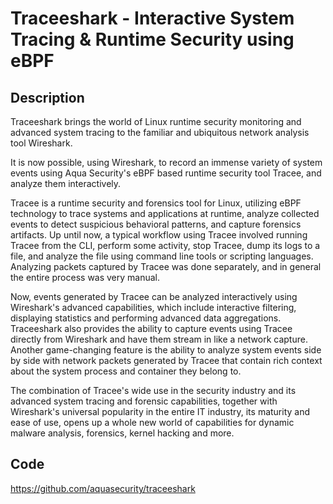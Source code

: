 # Traceeshark - Interactive System Tracing & Runtime Security using eBPF

## Description
Traceeshark brings the world of Linux runtime security monitoring and advanced system tracing to the familiar and ubiquitous network analysis tool Wireshark.

It is now possible, using Wireshark, to record an immense variety of system events using Aqua Security's eBPF based runtime security tool Tracee, and analyze them interactively.

Tracee is a runtime security and forensics tool for Linux, utilizing eBPF technology to trace systems and applications at runtime, analyze collected events to detect suspicious behavioral patterns, and capture forensics artifacts. Up until now, a typical workflow using Tracee involved running Tracee from the CLI, perform some activity, stop Tracee, dump its logs to a file, and analyze the file using command line tools or scripting languages. Analyzing packets captured by Tracee was done separately, and in general the entire process was very manual.

Now, events generated by Tracee can be analyzed interactively using Wireshark's advanced capabilities, which include interactive filtering, displaying statistics and performing advanced data aggregations. Traceeshark also provides the ability to capture events using Tracee directly from Wireshark and have them stream in like a network capture. Another game-changing feature is the ability to analyze system events side by side with network packets generated by Tracee that contain rich context about the system process and container they belong to.

The combination of Tracee's wide use in the security industry and its advanced system tracing and forensic capabilities, together with Wireshark's universal popularity in the entire IT industry, its maturity and ease of use, opens up a whole new world of capabilities for dynamic malware analysis, forensics, kernel hacking and more.

## Code
https://github.com/aquasecurity/traceeshark
